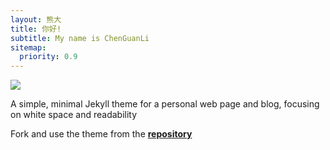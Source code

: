 ```yaml
---
layout: 熊大
title: 你好!
subtitle: My name is ChenGuanLi
sitemap:
  priority: 0.9
---
```


<img src="{{ '/assets/img/pudhina.jpg' | prepend: site.baseurl }}" id="about-img">

<div id="describe-text">
	<p>A simple, minimal Jekyll theme for a personal web page and blog, focusing on white space and readability</p>
	<p>Fork and use the theme from the <strong> <a href="http://chenguanli.github.io/"> repository</a> </strong></p>
</div>
